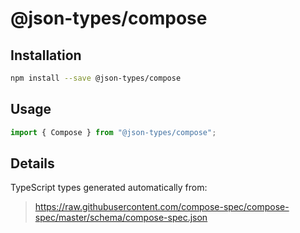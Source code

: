 # @json-types/compose

## Installation

```sh
npm install --save @json-types/compose
```

## Usage

```ts
import { Compose } from "@json-types/compose";
```

## Details

TypeScript types generated automatically from:

> https://raw.githubusercontent.com/compose-spec/compose-spec/master/schema/compose-spec.json
